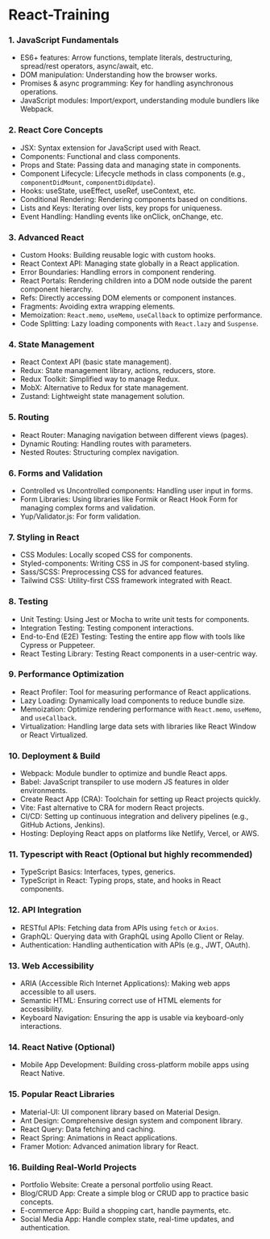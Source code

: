 # React-Training

### 1. JavaScript Fundamentals
   - ES6+ features: Arrow functions, template literals, destructuring, spread/rest operators, async/await, etc.
   - DOM manipulation: Understanding how the browser works.
   - Promises & async programming: Key for handling asynchronous operations.
   - JavaScript modules: Import/export, understanding module bundlers like Webpack.

### 2. React Core Concepts
   - JSX: Syntax extension for JavaScript used with React.
   - Components: Functional and class components.
   - Props and State: Passing data and managing state in components.
   - Component Lifecycle: Lifecycle methods in class components (e.g., `componentDidMount`, `componentDidUpdate`).
   - Hooks: useState, useEffect, useRef, useContext, etc.
   - Conditional Rendering: Rendering components based on conditions.
   - Lists and Keys: Iterating over lists, key props for uniqueness.
   - Event Handling: Handling events like onClick, onChange, etc.

### 3. Advanced React
   - Custom Hooks: Building reusable logic with custom hooks.
   - React Context API: Managing state globally in a React application.
   - Error Boundaries: Handling errors in component rendering.
   - React Portals: Rendering children into a DOM node outside the parent component hierarchy.
   - Refs: Directly accessing DOM elements or component instances.
   - Fragments: Avoiding extra wrapping elements.
   - Memoization: `React.memo`, `useMemo`, `useCallback` to optimize performance.
   - Code Splitting: Lazy loading components with `React.lazy` and `Suspense`.

### 4. State Management
   - React Context API (basic state management).
   - Redux: State management library, actions, reducers, store.
   - Redux Toolkit: Simplified way to manage Redux.
   - MobX: Alternative to Redux for state management.
   - Zustand: Lightweight state management solution.

### 5. Routing
   - React Router: Managing navigation between different views (pages).
   - Dynamic Routing: Handling routes with parameters.
   - Nested Routes: Structuring complex navigation.

### 6. Forms and Validation
   - Controlled vs Uncontrolled components: Handling user input in forms.
   - Form Libraries: Using libraries like Formik or React Hook Form for managing complex forms and validation.
   - Yup/Validator.js: For form validation.

### 7. Styling in React
   - CSS Modules: Locally scoped CSS for components.
   - Styled-components: Writing CSS in JS for component-based styling.
   - Sass/SCSS: Preprocessing CSS for advanced features.
   - Tailwind CSS: Utility-first CSS framework integrated with React.

### 8. Testing
   - Unit Testing: Using Jest or Mocha to write unit tests for components.
   - Integration Testing: Testing component interactions.
   - End-to-End (E2E) Testing: Testing the entire app flow with tools like Cypress or Puppeteer.
   - React Testing Library: Testing React components in a user-centric way.

### 9. Performance Optimization
   - React Profiler: Tool for measuring performance of React applications.
   - Lazy Loading: Dynamically load components to reduce bundle size.
   - Memoization: Optimize rendering performance with `React.memo`, `useMemo`, and `useCallback`.
   - Virtualization: Handling large data sets with libraries like React Window or React Virtualized.

### 10. Deployment & Build
   - Webpack: Module bundler to optimize and bundle React apps.
   - Babel: JavaScript transpiler to use modern JS features in older environments.
   - Create React App (CRA): Toolchain for setting up React projects quickly.
   - Vite: Fast alternative to CRA for modern React projects.
   - CI/CD: Setting up continuous integration and delivery pipelines (e.g., GitHub Actions, Jenkins).
   - Hosting: Deploying React apps on platforms like Netlify, Vercel, or AWS.

### 11. Typescript with React (Optional but highly recommended)
   - TypeScript Basics: Interfaces, types, generics.
   - TypeScript in React: Typing props, state, and hooks in React components.

### 12. API Integration
   - RESTful APIs: Fetching data from APIs using `fetch` or `Axios`.
   - GraphQL: Querying data with GraphQL using Apollo Client or Relay.
   - Authentication: Handling authentication with APIs (e.g., JWT, OAuth).

### 13. Web Accessibility
   - ARIA (Accessible Rich Internet Applications): Making web apps accessible to all users.
   - Semantic HTML: Ensuring correct use of HTML elements for accessibility.
   - Keyboard Navigation: Ensuring the app is usable via keyboard-only interactions.

### 14. React Native (Optional)
   - Mobile App Development: Building cross-platform mobile apps using React Native.

### 15. Popular React Libraries
   - Material-UI: UI component library based on Material Design.
   - Ant Design: Comprehensive design system and component library.
   - React Query: Data fetching and caching.
   - React Spring: Animations in React applications.
   - Framer Motion: Advanced animation library for React.

### 16. Building Real-World Projects
   - Portfolio Website: Create a personal portfolio using React.
   - Blog/CRUD App: Create a simple blog or CRUD app to practice basic concepts.
   - E-commerce App: Build a shopping cart, handle payments, etc.
   - Social Media App: Handle complex state, real-time updates, and authentication.

